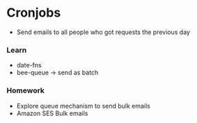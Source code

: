 # Cronjobs

- Send emails to all people who got requests the previous day

### Learn

- date-fns
- bee-queue -> send as batch

### Homework

- Explore queue mechanism to send bulk emails
- Amazon SES Bulk emails
